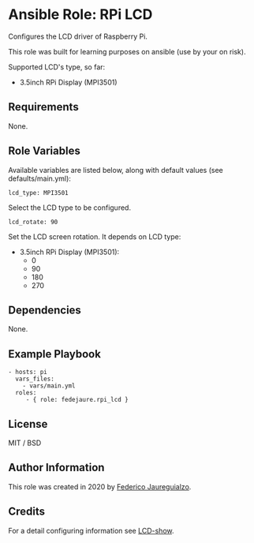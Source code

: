 Ansible Role: RPi LCD
=====================

Configures the LCD driver of Raspberry Pi.

This role was built for learning purposes on ansible (use by your on risk).

Supported LCD's type, so far:

  * 3.5inch RPi Display (MPI3501)

Requirements
------------

None.

Role Variables
--------------

Available variables are listed below, along with default values (see defaults/main.yml):

    lcd_type: MPI3501

Select the LCD type to be configured.

    lcd_rotate: 90

Set the LCD screen rotation. It depends on LCD type:

  * 3.5inch RPi Display (MPI3501):
    - 0
    - 90
    - 180
    - 270

Dependencies
------------

None.

Example Playbook
----------------

    - hosts: pi
      vars_files:
        - vars/main.yml
      roles:
         - { role: fedejaure.rpi_lcd }

License
-------

MIT / BSD

Author Information
------------------

This role was created in 2020 by [Federico Jaureguialzo][fedejaure].

Credits
-------

For a detail configuring information see [LCD-show][LCD-show].


[fedejaure]: https://github.com/fedejaurefedejaure
[LCD-show]: https://github.com/goodtft/LCD-show
